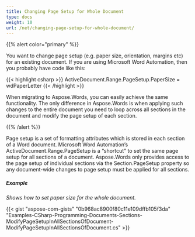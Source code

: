 ```yaml
---
title: Changing Page Setup for Whole Document
type: docs
weight: 10
url: /net/changing-page-setup-for-whole-document/
---
```


{{% alert color="primary" %}} 

You want to change page setup (e.g. paper size, orientation, margins etc) for an existing document. If you are using Microsoft Word Automation, then you probably have code like this:



{{< highlight csharp >}}
ActiveDocument.Range.PageSetup.PaperSize = wdPaperLetter
{{< /highlight >}}

When migrating to Aspose.Words, you can easily achieve the same functionality. The only difference in Aspose.Words is when applying such changes to the entire document you need to loop across all sections in the document and modify the page setup of each section. 

{{% /alert %}} 

Page setup is a set of formatting attributes which is stored in each section of a Word document. Microsoft Word Automation’s ActiveDocument.Range.PageSetup is a “shortcut” to set the same page setup for all sections of a document. Aspose.Words only provides access to the page setup of individual sections via the Section.PageSetup property so any document-wide changes to page setup must be applied for all sections.

##### **Example**

*Shows how to set paper size for the whole document.* 

{{< gist "aspose-com-gists" "0b968ac8900f80c11e109dffb105f3da" "Examples-CSharp-Programming-Documents-Sections-ModifyPageSetupInAllSectionsOfDocument-ModifyPageSetupInAllSectionsOfDocument.cs" >}}
